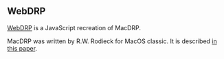 WebDRP
------

[WebDRP](https://dl.dropbox.com/u/25115714/WebDRP/webdrp.html) is a JavaScript recreation of MacDRP.

MacDRP was written by R.W. Rodieck for MacOS classic. It is described [in this paper](https://dl.dropbox.com/u/25115714/WebDRP/rod91_Roedieck_VisNsci_DensityRecoveryProfile.pdf).


